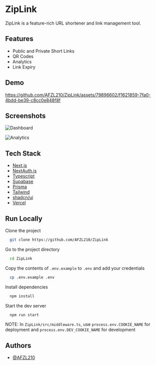 # ZipLink

ZipLink is a feature-rich URL shortener and link management tool.


## Features

- Public and Private Short Links
- QR Codes
- Analytics
- Link Expiry


## Demo



https://github.com/AFZL210/ZipLink/assets/79896602/f1621859-7fa0-4bdd-be39-c8cc0e848f8f




## Screenshots

![Dashboard](https://res.cloudinary.com/diijgtg7l/image/upload/v1698670172/Screenshot_from_2023-10-30_18-17-50_ammj6o.png)

![Analytics](https://res.cloudinary.com/diijgtg7l/image/upload/v1698670225/Screenshot_from_2023-10-30_18-18-21_kzckzd.png)


## Tech Stack

- [Next.js](https://nextjs.org/)
- [NextAuth.js](https://next-auth.js.org/)
- [Typescript](https://www.typescriptlang.org/)
- [Supabase](https://supabase.com/)
- [Prisma](https://www.prisma.io/)
- [Tailwind](https://tailwindcss.com/)
- [shadcn/ui](https://tailwindcss.com/)
- [Vercel](https://ui.shadcn.com/)


## Run Locally

Clone the project

```bash
  git clone https://github.com/AFZL210/ZipLink
```

Go to the project directory

```bash
  cd ZipLink
```

Copy the contents of ```.env.example``` to ```.env``` and add your credentials

```bash
  cp .env.example .env
```

Install dependencies

```bash
  npm install
```


Start the dev server

```bash
  npm run start
```

NOTE: In ```ZipLink/src/middleware.ts```, use ```process.env.COOKIE_NAME``` for deployment and ```process.env.DEV_COOKIE_NAME``` for development


## Authors

- [@AFZL210](https://www.github.com/AFZL210)
